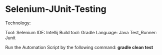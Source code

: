 # Selenium-JUnit-Testing

Technology:

Tool: Selenium
IDE: Intellij
Build tool: Gradle
Language: Java
Test_Runner: Junit

Run the Automation Script by the following command:
                **gradle clean test**
